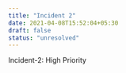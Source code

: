 ```yaml
---
title: "Incident 2"
date: 2021-04-08T15:52:04+05:30
draft: false
status: "unresolved"
---
```


Incident-2: High Priority